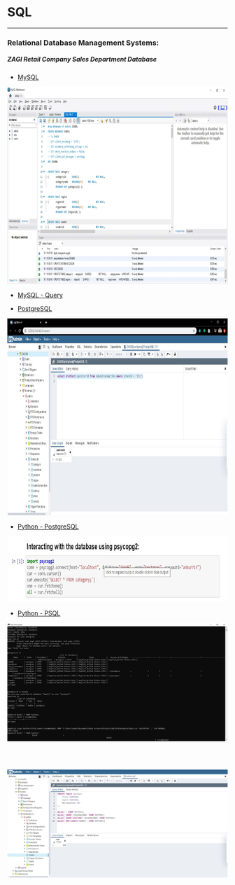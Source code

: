 # SQL
---
### Relational Database Management Systems:   
##### ZAGI Retail Company Sales Department Database

- [MySQL](https://github.com/ankur715/SQL/tree/master/mysql)   
<p align="left">
  <img width="1000" height="450" src="https://github.com/ankur715/SQL/blob/master/mysql/create%20database.JPG"> 
</p>

- [MySQL - Query](https://github.com/ankur715/SQL/tree/master/data_management_%26_big_data)

- [PostgreSQL](https://github.com/ankur715/SQL/tree/master/postgresql)  
<p align="left">
  <img width="1000" height="450" src="https://github.com/ankur715/SQL/blob/master/postgresql/select.JPG"> 
</p>

- [Python - PostgreSQL](https://github.com/ankur715/SQL/tree/master/python/postgres)
<p align="left">
  <img width="600" height="150" src="https://github.com/ankur715/SQL/blob/master/python/postgres/psycopg2.JPG"> 
</p>

- [Python - PSQL](https://github.com/ankur715/SQL/tree/master/python/postgres_tweets)
<p>
  <img src="https://github.com/ankur715/SQL/blob/master/python/postgres_tweets/psql%20copy.JPG"> 
</p>

<br/><br/>
<p>
  <img src="https://github.com/ankur715/SQL/blob/master/python/postgres_tweets/query.JPG"> 
</p>
